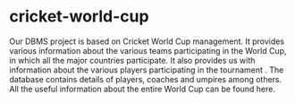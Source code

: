 # cricket-world-cup

Our DBMS project is based on Cricket World Cup management. It provides
various information about the various teams participating in the World Cup, in
which all the major countries participate. It also provides us with information
about the various players participating in the tournament . The database
contains details of players, coaches and umpires among others. All the useful
information about the entire World Cup can be found here.
